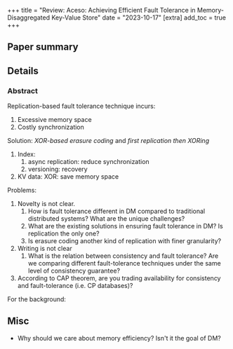 +++
title = "Review: Aceso: Achieving Efficient Fault Tolerance in Memory-Disaggregated Key-Value Store"
date = "2023-10-17"
[extra]
add_toc = true
+++

## Paper summary


## Details

### Abstract 
Replication-based fault tolerance technique incurs:
1. Excessive memory space
2. Costly synchronization

Solution: *XOR-based erasure coding* and *first replication then XORing*
1. Index:
    1. async replication: reduce synchronization
    2. versioning: recovery
2. KV data: XOR: save memory space

Problems:
1. Novelty is not clear.
    1. How is fault tolerance different in DM compared to traditional distributed systems?
        What are the unique challenges?
    2. What are the existing solutions in ensuring fault tolerance in DM?
        Is replication the only one?
    3. Is erasure coding another kind of replication with finer granularity?
2. Writing is not clear
    1. What is the relation between consistency and fault tolerance?
        Are we comparing different fault-tolerance techniques under the same level of consistency guarantee?
3. According to CAP theorem, are you trading availability for consistency and fault-tolerance (i.e. CP databases)?


For the background:



## Misc
- Why should we care about memory efficiency?
    Isn't it the goal of DM?

